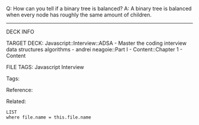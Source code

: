 Q: How can you tell if a binary tree is balanced?
A: A binary tree is balanced when every node has roughly the same amount of children.
<!--ID: 1690026322400-->

---

DECK INFO

TARGET DECK: Javascript::Interview::ADSA - Master the coding interview data structures algorithms - andrei neagoie::Part I - Content::Chapter 1 - Content

FILE TAGS: Javascript Interview

Tags:

Reference:

Related:

```dataview
LIST
where file.name = this.file.name
```
